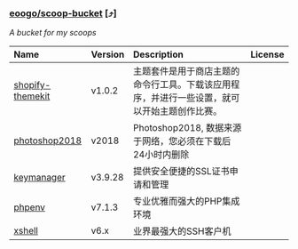 ### <a name="eoogo_scoop-bucket" id="eoogo_scoop-bucket"></a>[eoogo/scoop-bucket](https://github.com/eoogo/scoop-bucket) [&#x2934;]
 *A bucket for my scoops*

| Name | Version | Description | License |
| :--- | :--- | :--- | :--- |
| [shopify-themekit](https://shopify.github.io/themekit/#installation) | v1.0.2 | 主题套件是用于商店主题的命令行工具。下载该应用程序，并进行一些设置，就可以开始主题创作比赛。 |  |
| [photoshop2018](https://github.com/eoogo/scoop-bucket/releases/tag/2018) | v2018 | Photoshop2018, 数据来源于网络，您必须在下载后24小时内删除 |  |
| [keymanager](https://keymanager.org) | v3.9.28 | 提供安全便捷的SSL证书申请和管理 |  |
| [phpenv](https://www.phpenv.cn) | v7.1.3 | 专业优雅而强大的PHP集成环境 |  |
| [xshell](https://www.netsarang.com) | v6.x | 业界最强大的SSH客户机 |  |
